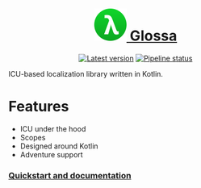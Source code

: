 <div align="center">

<h1> <a href="https://phosphorous.gitlab.io/glossa">
<img src="icon.svg" height="64"> Glossa
</a> </h1>

[![Latest version](https://img.shields.io/maven-metadata/v?metadataUrl=https%3A%2F%2Fgitlab.com%2Fapi%2Fv4%2Fprojects%2F37864313%2Fpackages%2Fmaven%2Fcom%2Fgitlab%2Faecsocket%2Fglossa%2Fglossa-core%2Fmaven-metadata.xml)](https://gitlab.com/phosphorous/glossa/-/packages/8016875)
[![Pipeline status](https://img.shields.io/gitlab/pipeline-status/phosphorous/glossa?branch=main)](https://gitlab.com/phosphorous/glossa/-/pipelines/latest)

</div>

ICU-based localization library written in Kotlin.

# Features

* ICU under the hood
* Scopes
* Designed around Kotlin
* Adventure support

### [Quickstart and documentation](https://phosphorous.gitlab.io/glossa)

